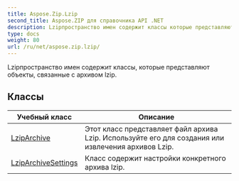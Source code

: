 ```yaml
---
title: Aspose.Zip.Lzip
second_title: Aspose.ZIP для справочника API .NET
description: Lzipпространство имен содержит классы которые представляют объекты связанные с архивом lzip.
type: docs
weight: 80
url: /ru/net/aspose.zip.lzip/
---
```

Lzipпространство имен содержит классы, которые представляют объекты, связанные с архивом lzip.

## Классы

| Учебный класс | Описание |
| --- | --- |
| [LzipArchive](./lziparchive/) | Этот класс представляет файл архива Lzip. Используйте его для создания или извлечения архивов Lzip. |
| [LzipArchiveSettings](./lziparchivesettings/) | Класс содержит настройки конкретного архива lzip. |


